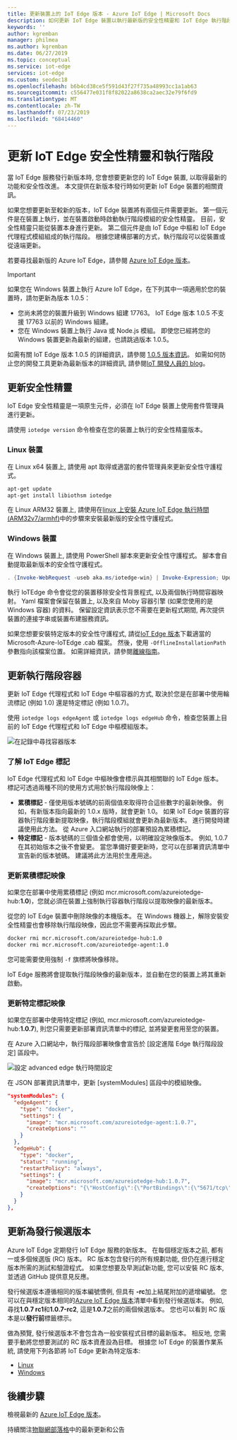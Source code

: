 ```yaml
---
title: 更新裝置上的 IoT Edge 版本 - Azure IoT Edge | Microsoft Docs
description: 如何更新 IoT Edge 裝置以執行最新版的安全性精靈和 IoT Edge 執行階段
keywords: ''
author: kgremban
manager: philmea
ms.author: kgremban
ms.date: 06/27/2019
ms.topic: conceptual
ms.service: iot-edge
services: iot-edge
ms.custom: seodec18
ms.openlocfilehash: b6b4cd38ce5f591d43f27f735a48993cc1a1ab63
ms.sourcegitcommit: c556477e031f8f82022a8638ca2aec32e79f6fd9
ms.translationtype: MT
ms.contentlocale: zh-TW
ms.lasthandoff: 07/23/2019
ms.locfileid: "68414460"
---
```

# <a name="update-the-iot-edge-security-daemon-and-runtime"></a>更新 IoT Edge 安全性精靈和執行階段

當 IoT Edge 服務發行新版本時, 您會想要更新您的 IoT Edge 裝置, 以取得最新的功能和安全性改進。 本文提供在新版本發行時如何更新 IoT Edge 裝置的相關資訊。 

如果您想要更新至較新的版本，IoT Edge 裝置將有兩個元件需要更新。 第一個元件是在裝置上執行，並在裝置啟動時啟動執行階段模組的安全性精靈。 目前，安全性精靈只能從裝置本身進行更新。 第二個元件是由 IoT Edge 中樞和 IoT Edge 代理程式模組組成的執行階段。 根據您建構部署的方式，執行階段可以從裝置或從遠端更新。 

若要尋找最新版的 Azure IoT Edge，請參閱 [Azure IoT Edge 版本](https://github.com/Azure/azure-iotedge/releases)。

>[!IMPORTANT]
>如果您在 Windows 裝置上執行 Azure IoT Edge，在下列其中一項適用於您的裝置時，請勿更新為版本 1.0.5： 
>* 您尚未將您的裝置升級到 Windows 組建 17763。 IoT Edge 版本 1.0.5 不支援 17763 以前的 Windows 組建。
>* 您在 Windows 裝置上執行 Java 或 Node.js 模組。 即使您已經將您的 Windows 裝置更新為最新的組建，也請跳過版本 1.0.5。 
>
>如需有關 IoT Edge 版本 1.0.5 的詳細資訊，請參閱 [1.0.5 版本資訊](https://github.com/Azure/azure-iotedge/releases/tag/1.0.5)。 如需如何防止您的開發工具更新為最新版本的詳細資訊, 請參閱[IoT 開發人員的 blog](https://devblogs.microsoft.com/iotdev/)。


## <a name="update-the-security-daemon"></a>更新安全性精靈

IoT Edge 安全性精靈是一項原生元件，必須在 IoT Edge 裝置上使用套件管理員進行更新。 

請使用 `iotedge version` 命令檢查在您的裝置上執行的安全性精靈版本。 

### <a name="linux-devices"></a>Linux 裝置

在 Linux x64 裝置上, 請使用 apt 取得或適當的套件管理員來更新安全性守護程式。 

```bash
apt-get update
apt-get install libiothsm iotedge
```

在 Linux ARM32 裝置上, 請使用在[linux 上安裝 Azure IoT Edge 執行時間 (ARM32v7/armhf)](how-to-install-iot-edge-linux-arm.md)中的步驟來安裝最新版的安全性守護程式。 

### <a name="windows-devices"></a>Windows 裝置

在 Windows 裝置上, 請使用 PowerShell 腳本來更新安全性守護程式。 腳本會自動提取最新版本的安全性守護程式。 

```powershell
. {Invoke-WebRequest -useb aka.ms/iotedge-win} | Invoke-Expression; Update-IoTEdge -ContainerOs <Windows or Linux>
```

執行 IoTEdge 命令會從您的裝置移除安全性背景程式, 以及兩個執行時間容器映射。 Yaml 檔案會保留在裝置上, 以及來自 Moby 容器引擎 (如果您使用的是 Windows 容器) 的資料。 保留設定資訊表示您不需要在更新程式期間, 再次提供裝置的連接字串或裝置布建服務資訊。 

如果您想要安裝特定版本的安全性守護程式, 請從[IoT Edge 版本](https://github.com/Azure/azure-iotedge/releases)下載適當的 Microsoft-Azure-IoTEdge .cab 檔案。 然後，使用 `-OfflineInstallationPath` 參數指向該檔案位置。 如需詳細資訊，請參閱[離線指南](how-to-install-iot-edge-windows.md#offline-installation)。

## <a name="update-the-runtime-containers"></a>更新執行階段容器

更新 IoT Edge 代理程式和 IoT Edge 中樞容器的方式, 取決於您是在部署中使用輪流標記 (例如 1.0) 還是特定標記 (例如 1.0.7)。 

使用 `iotedge logs edgeAgent` 或 `iotedge logs edgeHub` 命令，檢查您裝置上目前的 IoT Edge 代理程式和 IoT Edge 中樞模組版本。 

  ![在記錄中尋找容器版本](./media/how-to-update-iot-edge/container-version.png)

### <a name="understand-iot-edge-tags"></a>了解 IoT Edge 標記

IoT Edge 代理程式和 IoT Edge 中樞映像會標示與其相關聯的 IoT Edge 版本。 標記可透過兩種不同的使用方式用於執行階段映像上： 

* **累積標記** - 僅使用版本號碼的前兩個值來取得符合這些數字的最新映像。 例如，有新版本指向最新的 1.0.x 版時，就會更新 1.0。 如果 IoT Edge 裝置的容器執行階段重新提取映像，執行階段模組就會更新為最新版本。 進行開發時建議使用此方法。 從 Azure 入口網站執行的部署預設為累積標記。 
* **特定標記** - 版本號碼的三個值全都會使用，以明確設定映像版本。 例如, 1.0.7 在其初始版本之後不會變更。 當您準備好要更新時，您可以在部署資訊清單中宣告新的版本號碼。 建議將此方法用於生產用途。

### <a name="update-a-rolling-tag-image"></a>更新累積標記映像

如果您在部署中使用累積標記 (例如 mcr.microsoft.com/azureiotedge-hub:**1.0**)，您就必須在裝置上強制執行容器執行階段以提取映像的最新版本。 

從您的 IoT Edge 裝置中刪除映像的本機版本。 在 Windows 機器上，解除安裝安全性精靈也會移除執行階段映像，因此您不需要再採取此步驟。 

```bash
docker rmi mcr.microsoft.com/azureiotedge-hub:1.0
docker rmi mcr.microsoft.com/azureiotedge-agent:1.0
```

您可能需要使用強制 `-f` 旗標將映像移除。 

IoT Edge 服務將會提取執行階段映像的最新版本，並自動在您的裝置上將其重新啟動。 

### <a name="update-a-specific-tag-image"></a>更新特定標記映像

如果您在部署中使用特定標記 (例如, mcr.microsoft.com/azureiotedge-hub:**1.0.7**), 則您只需要更新部署資訊清單中的標記, 並將變更套用至您的裝置。 

在 Azure 入口網站中，執行階段部署映像會宣告於 [設定進階 Edge 執行階段設定] 區段中。 

![設定 advanced edge 執行時間設定](./media/how-to-update-iot-edge/configure-runtime.png)

在 JSON 部署資訊清單中，更新 [systemModules] 區段中的模組映像。 

```json
"systemModules": {
  "edgeAgent": {
    "type": "docker",
    "settings": {
      "image": "mcr.microsoft.com/azureiotedge-agent:1.0.7",
      "createOptions": ""
    }
  },
  "edgeHub": {
    "type": "docker",
    "status": "running",
    "restartPolicy": "always",
    "settings": {
      "image": "mcr.microsoft.com/azureiotedge-hub:1.0.7",
      "createOptions": "{\"HostConfig\":{\"PortBindings\":{\"5671/tcp\":[{\"HostPort\":\"5671\"}], \"8883/tcp\":[{\"HostPort\":\"8883\"}],\"443/tcp\":[{\"HostPort\":\"443\"}]}}}"
    }
  }
},
```

## <a name="update-to-a-release-candidate-version"></a>更新為發行候選版本

Azure IoT Edge 定期發行 IoT Edge 服務的新版本。 在每個穩定版本之前, 都有一或多個候選版 (RC) 版本。 RC 版本包含發行的所有規劃功能, 但仍在進行穩定版本所需的測試和驗證程式。 如果您想要及早測試新功能, 您可以安裝 RC 版本, 並透過 GitHub 提供意見反應。 

發行候選版本遵循相同的版本編號慣例, 但具有 **-rc**加上結尾附加的遞增編號。 您可以在與穩定版本相同的[Azure IoT Edge 版本](https://github.com/Azure/azure-iotedge/releases)清單中看到發行候選版本。 例如, 尋找**1.0.7 rc1**和**1.0.7-rc2**, 這是**1.0.7**之前的兩個候選版本。 您也可以看到 RC 版本是以**發行前**標籤標示。 

做為預覽, 發行候選版本不會包含為一般安裝程式目標的最新版本。 相反地, 您需要手動將您想要測試的 RC 版本資產設為目標。 根據您 IoT Edge 的裝置作業系統, 請使用下列各節將 IoT Edge 更新為特定版本:

* [Linux](how-to-install-iot-edge-linux.md#install-a-specific-runtime-version)
* [Windows](how-to-install-iot-edge-windows.md#offline-installation)

## <a name="next-steps"></a>後續步驟

檢視最新的 [Azure IoT Edge 版本](https://github.com/Azure/azure-iotedge/releases)。

持續關注[物聯網部落格](https://azure.microsoft.com/blog/topics/internet-of-things/)中的最新更新和公告 
